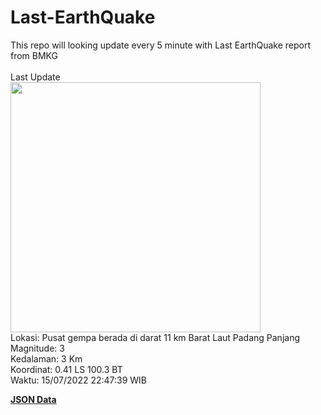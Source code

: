 # Last-EarthQuake
This repo will looking update every 5 minute with Last EarthQuake report from BMKG
<br>
<br>
Last Update
<br>
<img src="https://ews.bmkg.go.id/TEWS/data/20220715224739.mmi.jpg" width="400"/>
<br>
Lokasi: Pusat gempa berada di darat 11 km Barat Laut Padang Panjang <br>
Magnitude: 3 <br>
Kedalaman: 3 Km <br>
Koordinat: 0.41 LS 100.3 BT <br>
Waktu: 15/07/2022 22:47:39 WIB <br>

<a href="./data/data.json">**JSON Data**</a>
